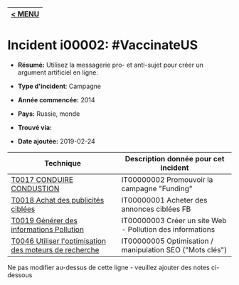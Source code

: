 |[< MENU](../README.md)|
|---|
# Incident i00002: #VaccinateUS

* **Résumé:** Utilisez la messagerie pro- et anti-sujet pour créer un argument artificiel en ligne.

* **Type d'incident**: Campagne

* **Année commencée:** 2014

* **Pays:** Russie, monde

* **Trouvé via:**

* **Date ajoutée:** 2019-02-24
 

|Technique |Description donnée pour cet incident |
|--------- |------------------------- |
|[T0017 CONDUIRE CONDUSTION](../../generated_pages/techniques/T0017.md) |IT00000002 Promouvoir la campagne "Funding" |
|[T0018 Achat des publicités ciblées](../../generated_pages/techniques/T0018.md) |IT00000001 Acheter des annonces ciblées FB |
|[T0019 Générer des informations Pollution](../../generated_pages/techniques/T0019.md) |IT00000003 Créer un site Web - Pollution des informations |
|[T0046 Utiliser l'optimisation des moteurs de recherche](../../generated_pages/techniques/T0046.md) |IT00000005 Optimisation / manipulation SEO ("Mots clés") |


Ne pas modifier au-dessus de cette ligne - veuillez ajouter des notes ci-dessous
